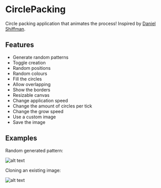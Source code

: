 # CirclePacking
Circle packing application that animates the process!
Inspired by [Daniel Shiffman](https://www.youtube.com/user/shiffman).

## Features
- Generate random patterns
- Toggle creation
- Random positions
- Random colours
- Fill the circles
- Allow overlapping
- Show the borders
- Resizable canvas
- Change application speed
- Change the amount of circles per tick
- Change the grow speed
- Use a custom image
- Save the image

## Examples
Random generated pattern:

![alt text](https://cloud.githubusercontent.com/assets/23485653/21742584/381f5620-d4f2-11e6-885d-b5ab40780349.png "Random generated pattern!")

Cloning an existing image:

![alt text](https://cloud.githubusercontent.com/assets/23485653/21742605/9f5ce0dc-d4f2-11e6-87ef-0b267133f10d.png "Cloned from an existing image!")
